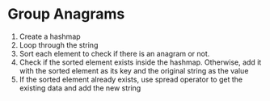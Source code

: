 # Group Anagrams

1. Create a hashmap
2. Loop through the string
3. Sort each element to check if there is an anagram or not.
4. Check if the sorted element exists inside the hashmap. Otherwise, add it with the sorted element as its key and the original string as the value
5. If the sorted element already exists, use spread operator to get the existing data and add the new string
